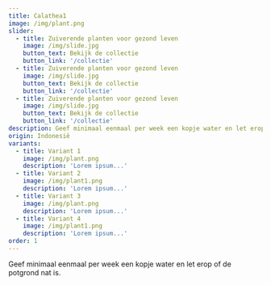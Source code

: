 ```yaml
---
title: Calathea1
image: /img/plant.png
slider:
  - title: Zuiverende planten voor gezond leven
    image: /img/slide.jpg
    button_text: Bekijk de collectie
    button_link: '/collectie'
  - title: Zuiverende planten voor gezond leven
    image: /img/slide.jpg
    button_text: Bekijk de collectie
    button_link: '/collectie'
  - title: Zuiverende planten voor gezond leven
    image: /img/slide.jpg
    button_text: Bekijk de collectie
    button_link: '/collectie'
description: Geef minimaal eenmaal per week een kopje water en let erop of de potgrond nat is.
origin: Indonesië
variants:
  - title: Variant 1
    image: /img/plant.png
    description: 'Lorem ipsum...'
  - title: Variant 2
    image: /img/plant1.png
    description: 'Lorem ipsum...'
  - title: Variant 3
    image: /img/plant.png
    description: 'Lorem ipsum...'
  - title: Variant 4
    image: /img/plant1.png
    description: 'Lorem ipsum...'
order: 1
---
```


Geef minimaal eenmaal per week een kopje water en let erop of de potgrond nat is.